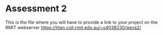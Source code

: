 # Assessment 2
This is the file where you will have to provide a link to your project on the RMIT webserver
https://titan.csit.rmit.edu.au/~s4038230/wp/a2/
